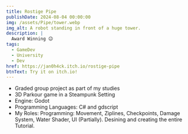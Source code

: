 ```yaml
---
title: Rostige Pipe
publishDate: 2024-08-04 00:00:00
img: /assets/Pipe/tower.webp
img_alt: A robot standing in front of a huge tower.
description: |
  Award Winning 😉
tags:
  - GameDev
  - University
  - Dev
href: https://jan0h4ck.itch.io/rostige-pipe
btnText: Try it on itch.io!
---
```


- Graded group project as part of my studies
- 3D Parkour game in a Steampunk Setting
- Engine: Godot
- Programming Languages: C# and gdscript
- My Roles: Programming: Movement, Ziplines, Checkpoints, Damage System, Water Shader, UI (Partially). Desining and creating the entire Tutorial.
